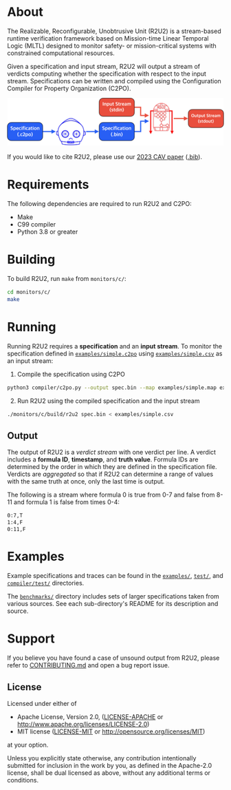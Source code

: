# About

The Realizable, Reconfigurable, Unobtrusive Unit (R2U2) is a stream-based runtime verification
framework based on Mission-time Linear Temporal Logic (MLTL) designed to monitor safety- or
mission-critical systems with constrained computational resources.

Given a specification and input stream, R2U2 will output a stream of verdicts computing whether the
specification with respect to the input stream. Specifications can be written and compiled using the
Configuration Compiler for Property Organization (C2PO).

![R2U2 workflow](docs/_static/r2u2-flow.png)

If you would like to cite R2U2, please use our [2023 CAV paper](https://link.springer.com/chapter/10.1007/978-3-031-37709-9_23) ([.bib](CITATION.bib)). 

# Requirements 

The following dependencies are required to run R2U2 and C2PO: 
- Make 
- C99 compiler 
- Python 3.8 or greater

# Building

To build R2U2, run `make` from `monitors/c/`:
```bash
cd monitors/c/
make
```

# Running

Running R2U2 requires a **specification** and an **input stream**. To monitor the specification
defined in [`examples/simple.c2po`](examples/simple.c2po) using
[`examples/simple.csv`](examples/simple.csv) as an input stream:

1. Compile the specification using C2PO
```bash
python3 compiler/c2po.py --output spec.bin --map examples/simple.map examples/simple.c2po 
```

2. Run R2U2 using the compiled specification and the input stream
```bash
./monitors/c/build/r2u2 spec.bin < examples/simple.csv
```

## Output

The output of R2U2 is a *verdict stream* with one verdict per line. A verdict includes a **formula
ID**, **timestamp**, and **truth value**. Formula IDs are determined by the order in which they are
defined in the specification file.  Verdicts are *aggregated* so that if R2U2 can determine a range
of values with the same truth at once, only the last time is output.

The following is a stream where formula 0 is true from 0-7 and false from 8-11 and formula 1 is
false from times 0-4:

```
0:7,T
1:4,F
0:11,F
```

# Examples

Example specifications and traces can be found in the [`examples/`](examples/), [`test/`](test/),
and  [`compiler/test/`](compiler/test/) directories.

The [`benchmarks/`](benchmarks/) directory includes sets of larger specifications taken from various
sources. See each sub-directory's README for its description and source.

# Support 

If you believe you have found a case of unsound output from R2U2, please refer to
[CONTRIBUTING.md](CONTRIBUTING.md) and open a bug report issue.

## License

Licensed under either of

* Apache License, Version 2.0, ([LICENSE-APACHE](LICENSE-APACHE) or http://www.apache.org/licenses/LICENSE-2.0)
* MIT license ([LICENSE-MIT](LICENSE-MIT) or http://opensource.org/licenses/MIT)

at your option.

Unless you explicitly state otherwise, any contribution intentionally submitted for inclusion in the
work by you, as defined in the Apache-2.0 license, shall be dual licensed as above, without any
additional terms or conditions.
